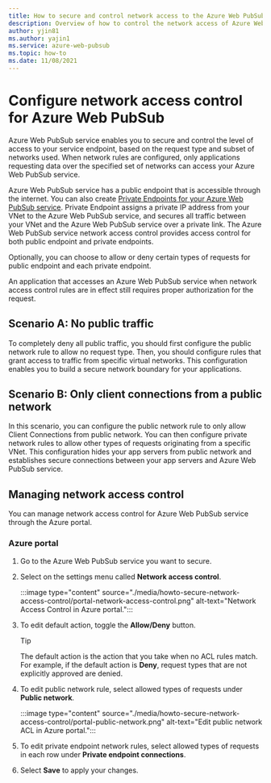```yaml
---
title: How to secure and control network access to the Azure Web PubSub endpoint
description: Overview of how to control the network access of Azure Web PubSub service
author: yjin81
ms.author: yajin1
ms.service: azure-web-pubsub
ms.topic: how-to 
ms.date: 11/08/2021
---
```


# Configure network access control for Azure Web PubSub

Azure Web PubSub service enables you to secure and control the level of access to your service endpoint, based on the request type and subset of networks used. When network rules are configured, only applications requesting data over the specified set of networks can access your Azure Web PubSub service.

Azure Web PubSub service has a public endpoint that is accessible through the internet. You can also create [Private Endpoints for your Azure Web PubSub service](howto-secure-private-endpoints.md). Private Endpoint assigns a private IP address from your VNet to the Azure Web PubSub service, and secures all traffic between your VNet and the Azure Web PubSub service over a private link. The Azure Web PubSub service network access control provides access control for both public endpoint and private endpoints.

Optionally, you can choose to allow or deny certain types of requests for public endpoint and each private endpoint. 

An application that accesses an Azure Web PubSub service when network access control rules are in effect still requires proper authorization for the request.

## Scenario A: No public traffic

To completely deny all public traffic, you should first configure the public network rule to allow no request type. Then, you should configure rules that grant access to traffic from specific virtual networks. This configuration enables you to build a secure network boundary for your applications.

## Scenario B: Only client connections from a public network

In this scenario, you can configure the public network rule to only allow Client Connections from public network. You can then configure private network rules to allow other types of requests originating from a specific VNet. This configuration hides your app servers from public network and establishes secure connections between your app servers and Azure Web PubSub service.

## Managing network access control

You can manage network access control for Azure Web PubSub service through the Azure portal.

### Azure portal

1. Go to the Azure Web PubSub service you want to secure.

1. Select on the settings menu called **Network access control**.

    :::image type="content" source="./media/howto-secure-network-access-control/portal-network-access-control.png" alt-text="Network Access Control in Azure portal.":::

1. To edit default action, toggle the **Allow/Deny** button.

    > [!TIP]
    > The default action is the action that you take when no ACL rules match. For example, if the default action is **Deny**, request types that are not explicitly approved are denied.

1. To edit public network rule, select allowed types of requests under **Public network**.

    :::image type="content" source="./media/howto-secure-network-access-control/portal-public-network.png" alt-text="Edit public network ACL in Azure portal.":::

1. To edit private endpoint network rules, select allowed types of requests in each row under **Private endpoint connections**.

1. Select **Save** to apply your changes.
